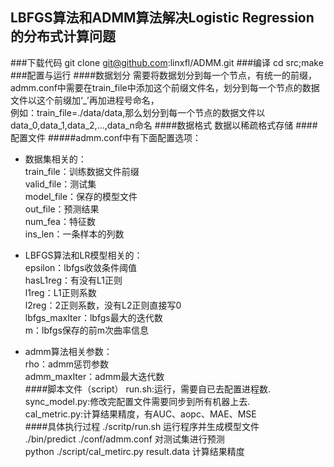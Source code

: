 ## LBFGS算法和ADMM算法解决Logistic Regression的分布式计算问题
###下载代码
git clone git@github.com:linxfl/ADMM.git
###编译
cd src;make
###配置与运行
####数据划分
需要将数据划分到每一个节点，有统一的前缀，admm.conf中需要在train_file中添加这个前缀文件名，划分到每一个节点的数据文件以这个前缀加‘_’再加进程号命名，<br>
例如：train_file=./data/data,那么划分到每一个节点的数据文件以data_0,data_1,data_2,...,data_n命名
####数据格式
数据以稀疏格式存储
####配置文件
#####admm.conf中有下面配置选项：
  * 数据集相关的：<br>
train_file：训练数据文件前缀<br>
valid_file：测试集<br>
model_file：保存的模型文件<br>
out_file：预测结果<br>
num_fea：特征数<br>
ins_len：一条样本的列数<br>

  * LBFGS算法和LR模型相关的：<br>
epsilon：lbfgs收敛条件阈值<br>
hasL1reg：有没有L1正则<br>
l1reg：L1正则系数<br>
l2reg：2正则系数，没有L2正则直接写0<br>
lbfgs_maxIter：lbfgs最大的迭代数<br>
m：lbfgs保存的前m次曲率信息<br>

  * admm算法相关参数：<br>
rho：admm惩罚参数<br>
admm_maxIter：admm最大迭代数<br>
####脚本文件（script）
run.sh:运行，需要自已去配置进程数.<br>
sync_model.py:修改完配置文件需要同步到所有机器上去.<br>
cal_metric.py:计算结果精度，有AUC、aopc、MAE、MSE<br>
####具体执行过程
./scritp/run.sh 运行程序并生成模型文件<br>
./bin/predict ./conf/admm.conf 对测试集进行预测<br>
python ./script/cal_metirc.py result.data 计算结果精度<br>
